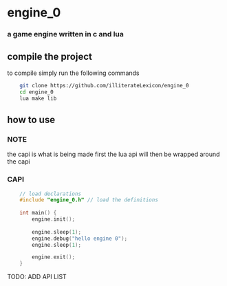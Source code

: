 # engine_0
### a game engine written in c and lua

## compile the project
to compile simply run the following commands
```bash
	git clone https://github.com/illiterateLexicon/engine_0
	cd engine_0	
	lua make lib 
```

## how to use 

### NOTE
the capi is what is being made first the lua api will then be wrapped around the capi

### CAPI
```c
	// load declarations
	#include "engine_0.h" // load the definitions 
		
	int main() {
		engine.init();
		
		engine.sleep(1);
		engine.debug("hello engine 0");
		engine.sleep(1);

		engine.exit();
	}
```

TODO: ADD API LIST


